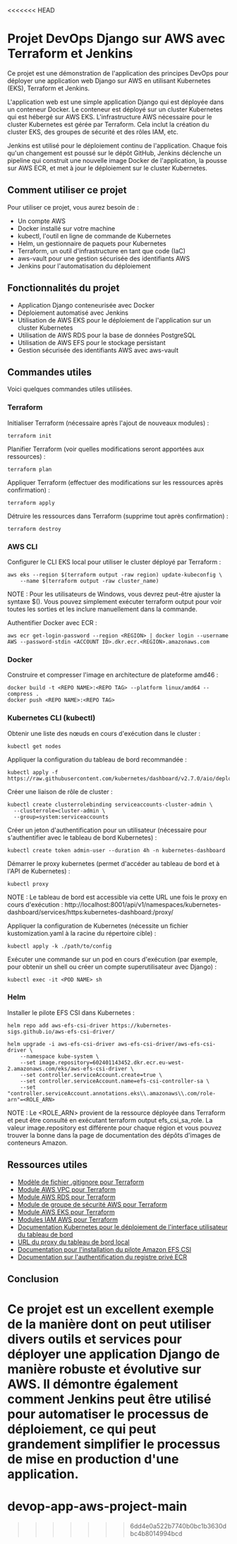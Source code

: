 <<<<<<< HEAD
# Projet DevOps Django sur AWS avec Terraform et Jenkins

Ce projet est une démonstration de l'application des principes DevOps pour déployer une application web Django sur AWS en utilisant Kubernetes (EKS), Terraform et Jenkins.

L'application web est une simple application Django qui est déployée dans un conteneur Docker. Le conteneur est déployé sur un cluster Kubernetes qui est hébergé sur AWS EKS. L'infrastructure AWS nécessaire pour le cluster Kubernetes est gérée par Terraform. Cela inclut la création du cluster EKS, des groupes de sécurité et des rôles IAM, etc.

Jenkins est utilisé pour le déploiement continu de l'application. Chaque fois qu'un changement est poussé sur le dépôt GitHub, Jenkins déclenche un pipeline qui construit une nouvelle image Docker de l'application, la pousse sur AWS ECR, et met à jour le déploiement sur le cluster Kubernetes.

## Comment utiliser ce projet

Pour utiliser ce projet, vous aurez besoin de :

- Un compte AWS
- Docker installé sur votre machine
- kubectl, l'outil en ligne de commande de Kubernetes
- Helm, un gestionnaire de paquets pour Kubernetes
- Terraform, un outil d'infrastructure en tant que code (IaC)
- aws-vault pour une gestion sécurisée des identifiants AWS
- Jenkins pour l'automatisation du déploiement

## Fonctionnalités du projet

- Application Django conteneurisée avec Docker
- Déploiement automatisé avec Jenkins
- Utilisation de AWS EKS pour le déploiement de l'application sur un cluster Kubernetes
- Utilisation de AWS RDS pour la base de données PostgreSQL
- Utilisation de AWS EFS pour le stockage persistant
- Gestion sécurisée des identifiants AWS avec aws-vault

## Commandes utiles

Voici quelques commandes utiles utilisées.

### Terraform

Initialiser Terraform (nécessaire après l'ajout de nouveaux modules) :
```
terraform init
```
Planifier Terraform (voir quelles modifications seront apportées aux ressources) :
```
terraform plan
```
Appliquer Terraform (effectuer des modifications sur les ressources après confirmation) :
```
terraform apply
```
Détruire les ressources dans Terraform (supprime tout après confirmation) :
```
terraform destroy
```

### AWS CLI

Configurer le CLI EKS local pour utiliser le cluster déployé par Terraform :
```
aws eks --region $(terraform output -raw region) update-kubeconfig \
    --name $(terraform output -raw cluster_name)
```
NOTE : Pour les utilisateurs de Windows, vous devrez peut-être ajuster la syntaxe $(). Vous pouvez simplement exécuter terraform output pour voir toutes les sorties et les inclure manuellement dans la commande.

Authentifier Docker avec ECR :
```
aws ecr get-login-password --region <REGION> | docker login --username AWS --password-stdin <ACCOUNT ID>.dkr.ecr.<REGION>.amazonaws.com
```

### Docker

Construire et compresser l'image en architecture de plateforme amd46 :
```
docker build -t <REPO NAME>:<REPO TAG> --platform linux/amd64 --compress .
docker push <REPO NAME>:<REPO TAG>
```

### Kubernetes CLI (kubectl)

Obtenir une liste des nœuds en cours d'exécution dans le cluster :
```
kubectl get nodes
```
Appliquer la configuration du tableau de bord recommandée :
```
kubectl apply -f https://raw.githubusercontent.com/kubernetes/dashboard/v2.7.0/aio/deploy/recommended.yaml
```
Créer une liaison de rôle de cluster :
```
kubectl create clusterrolebinding serviceaccounts-cluster-admin \
  --clusterrole=cluster-admin \
  --group=system:serviceaccounts
```
Créer un jeton d'authentification pour un utilisateur (nécessaire pour s'authentifier avec le tableau de bord Kubernetes) :
```
kubectl create token admin-user --duration 4h -n kubernetes-dashboard
```
Démarrer le proxy kubernetes (permet d'accéder au tableau de bord et à l'API de Kubernetes) :
```
kubectl proxy
```
NOTE : Le tableau de bord est accessible via cette URL une fois le proxy en cours d'exécution : http://localhost:8001/api/v1/namespaces/kubernetes-dashboard/services/https:kubernetes-dashboard:/proxy/

Appliquer la configuration de Kubernetes (nécessite un fichier kustomization.yaml à la racine du répertoire cible) :
```
kubectl apply -k ./path/to/config
```
Exécuter une commande sur un pod en cours d'exécution (par exemple, pour obtenir un shell ou créer un compte superutilisateur avec Django) :
```
kubectl exec -it <POD NAME> sh
```

### Helm

Installer le pilote EFS CSI dans Kubernetes :
```
helm repo add aws-efs-csi-driver https://kubernetes-sigs.github.io/aws-efs-csi-driver/

helm upgrade -i aws-efs-csi-driver aws-efs-csi-driver/aws-efs-csi-driver \
    --namespace kube-system \
    --set image.repository=602401143452.dkr.ecr.eu-west-2.amazonaws.com/eks/aws-efs-csi-driver \
    --set controller.serviceAccount.create=true \
    --set controller.serviceAccount.name=efs-csi-controller-sa \
    --set "controller.serviceAccount.annotations.eks\\.amazonaws\\.com/role-arn"=<ROLE_ARN>
```
NOTE : Le <ROLE_ARN> provient de la ressource déployée dans Terraform et peut être consulté en exécutant terraform output efs_csi_sa_role. La valeur image.repository est différente pour chaque région et vous pouvez trouver la bonne dans la page de documentation des dépôts d'images de conteneurs Amazon.

## Ressources utiles

- [Modèle de fichier .gitignore pour Terraform](https://github.com/github/gitignore/blob/main/Terraform.gitignore)
- [Module AWS VPC pour Terraform](https://registry.terraform.io/modules/terraform-aws-modules/vpc/aws/latest)
- [Module AWS RDS pour Terraform](https://registry.terraform.io/modules/terraform-aws-modules/rds/aws/latest)
- [Module de groupe de sécurité AWS pour Terraform](https://registry.terraform.io/modules/terraform-aws-modules/security-group/aws/latest)
- [Module AWS EKS pour Terraform](https://registry.terraform.io/modules/terraform-aws-modules/eks/aws/latest)
- [Modules IAM AWS pour Terraform](https://registry.terraform.io/modules/terraform-aws-modules/iam/aws/latest)
- [Documentation Kubernetes pour le déploiement de l'interface utilisateur du tableau de bord](https://kubernetes.io/docs/tasks/access-application-cluster/web-ui-dashboard/#deploying-the-dashboard-ui)
- [URL du proxy du tableau de bord local](http://localhost:8001/api/v1/namespaces/kubernetes-dashboard/services/https:kubernetes-dashboard:/proxy/)
- [Documentation pour l'installation du pilote Amazon EFS CSI](https://docs.aws.amazon.com/eks/latest/userguide/efs-csi.html)
- [Documentation sur l'authentification du registre privé ECR](https://docs.aws.amazon.com/AmazonECR/latest/userguide/registry_auth.html)

## Conclusion

Ce projet est un excellent exemple de la manière dont on peut utiliser divers outils et services pour déployer une application Django de manière robuste et évolutive sur AWS. Il démontre également comment Jenkins peut être utilisé pour automatiser le processus de déploiement, ce qui peut grandement simplifier le processus de mise en production d'une application.
=======
# devop-app-aws-project-main
>>>>>>> 6dd4e0a522b7740b0bc1b3630dbc4b8014994bcd
